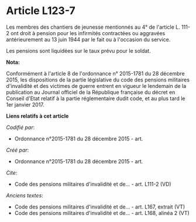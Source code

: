 # Article L123-7

Les membres des chantiers de jeunesse mentionnés au 4° de l'article L. 111-2 ont droit à pension pour les infirmités
contractées ou aggravées antérieurement au 13 juin 1944 par le fait ou à l'occasion du service.

Les pensions sont liquidées sur le taux prévu pour le soldat.

**Nota:**

Conformément à l'article 8 de l'ordonnance n° 2015-1781 du 28 décembre 2015, les dispositions de la partie législative du
code des pensions militaires d'invalidité et des victimes de guerre entrent en vigueur le lendemain de la publication au
Journal officiel de la République française du décret en Conseil d'Etat relatif à la partie réglementaire dudit code, et au
plus tard le 1er janvier 2017.

**Liens relatifs à cet article**

_Codifié par_:

  - Ordonnance n°2015-1781 du 28 décembre 2015 - art.

_Créé par_:

  - Ordonnance n°2015-1781 du 28 décembre 2015 - art.

_Cite_:

  - Code des pensions militaires d'invalidité et de... - art. L111-2 (VD)

_Anciens textes_:

  - Code des pensions militaires d'invalidité et de... - art. L167, extrait (VT)
  - Code des pensions militaires d'invalidité et de... - art. L168, alinéa 2 (VT)
